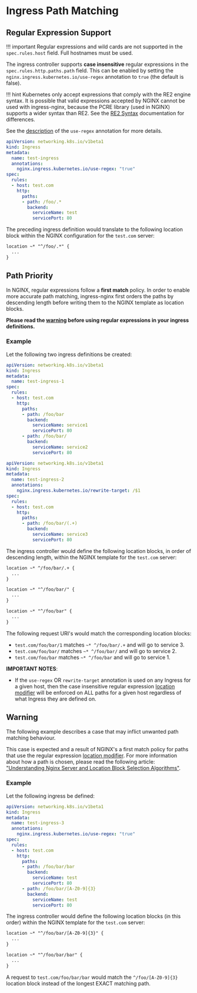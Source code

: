 # Ingress Path Matching

## Regular Expression Support

!!! important
    Regular expressions and wild cards are not supported in the `spec.rules.host` field. Full hostnames must be used.

The ingress controller supports **case insensitive** regular expressions in the `spec.rules.http.paths.path` field.
This can be enabled by setting the `nginx.ingress.kubernetes.io/use-regex` annotation to `true` (the default is false).

!!! hint
Kubernetes only accept expressions that comply with the RE2 engine syntax. It is possible that valid expressions accepted by NGINX cannot be used with ingress-nginx, because the PCRE library (used in NGINX) supports a wider syntax than RE2.
See the [RE2 Syntax](https://github.com/google/re2/wiki/Syntax) documentation for differences.

See the [description](./nginx-configuration/annotations.md#use-regex) of the `use-regex` annotation for more details.

```yaml
apiVersion: networking.k8s.io/v1beta1
kind: Ingress
metadata:
  name: test-ingress
  annotations:
    nginx.ingress.kubernetes.io/use-regex: "true"
spec:
  rules:
  - host: test.com
    http:
      paths:
      - path: /foo/.*
        backend:
          serviceName: test
          servicePort: 80
```

The preceding ingress definition would translate to the following location block within the NGINX configuration for the `test.com` server:

```txt
location ~* "^/foo/.*" {
  ...
}
```

## Path Priority

In NGINX, regular expressions follow a **first match** policy. In order to enable more accurate path matching, ingress-nginx first orders the paths by descending length before writing them to the NGINX template as location blocks.

**Please read the [warning](#warning) before using regular expressions in your ingress definitions.**

### Example

Let the following two ingress definitions be created:

```yaml
apiVersion: networking.k8s.io/v1beta1
kind: Ingress
metadata:
  name: test-ingress-1
spec:
  rules:
  - host: test.com
    http:
      paths:
      - path: /foo/bar
        backend:
          serviceName: service1
          servicePort: 80
      - path: /foo/bar/
        backend:
          serviceName: service2
          servicePort: 80
```

```yaml
apiVersion: networking.k8s.io/v1beta1
kind: Ingress
metadata:
  name: test-ingress-2
  annotations:
    nginx.ingress.kubernetes.io/rewrite-target: /$1
spec:
  rules:
  - host: test.com
    http:
      paths:
      - path: /foo/bar/(.+)
        backend:
          serviceName: service3
          servicePort: 80
```

The ingress controller would define the following location blocks, in order of descending length, within the NGINX template for the `test.com` server:

```txt
location ~* ^/foo/bar/.+ {
  ...
}

location ~* "^/foo/bar/" {
  ...
}

location ~* "^/foo/bar" {
  ...
}
```

The following request URI's would match the corresponding location blocks:

- `test.com/foo/bar/1` matches `~* ^/foo/bar/.+` and will go to service 3.
- `test.com/foo/bar/` matches `~* ^/foo/bar/` and will go to service 2.
- `test.com/foo/bar` matches `~* ^/foo/bar` and will go to service 1.

**IMPORTANT NOTES**:

- If the `use-regex` OR `rewrite-target` annotation is used on any Ingress for a given host, then the case insensitive regular expression [location modifier](https://nginx.org/en/docs/http/ngx_http_core_module.html#location) will be enforced on ALL paths for a given host regardless of what Ingress they are defined on.

## Warning

The following example describes a case that may inflict unwanted path matching behaviour.

This case is expected and a result of NGINX's a first match policy for paths that use the regular expression [location modifier](https://nginx.org/en/docs/http/ngx_http_core_module.html#location). For more information about how a path is chosen, please read the following article: ["Understanding Nginx Server and Location Block Selection Algorithms"](https://www.digitalocean.com/community/tutorials/understanding-nginx-server-and-location-block-selection-algorithms).

### Example

Let the following ingress be defined:

```yaml
apiVersion: networking.k8s.io/v1beta1
kind: Ingress
metadata:
  name: test-ingress-3
  annotations:
    nginx.ingress.kubernetes.io/use-regex: "true"
spec:
  rules:
  - host: test.com
    http:
      paths:
      - path: /foo/bar/bar
        backend:
          serviceName: test
          servicePort: 80
      - path: /foo/bar/[A-Z0-9]{3}
        backend:
          serviceName: test
          servicePort: 80
```

The ingress controller would define the following location blocks (in this order) within the NGINX template for the `test.com` server:

```txt
location ~* "^/foo/bar/[A-Z0-9]{3}" {
  ...
}

location ~* "^/foo/bar/bar" {
  ...
}
```

A request to `test.com/foo/bar/bar` would match the `^/foo/[A-Z0-9]{3}` location block instead of the longest EXACT matching path.
